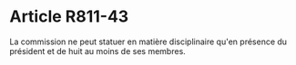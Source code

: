 # Article R811-43

La commission ne peut statuer en matière disciplinaire qu'en présence du président et de huit au moins de ses membres.
